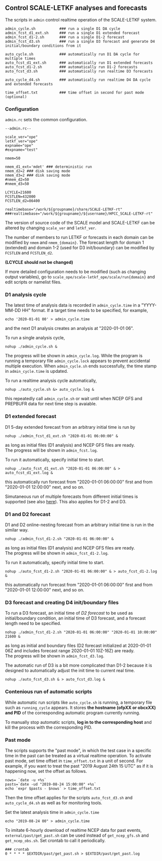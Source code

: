 ## Control SCALE-LETKF analyses and forecasts 

The scripts in `admin` control realtime operation of the SCALE-LETKF system. 

```
admin_cycle.sh           ### run a single D1 DA cycle
admin_fcst_d1_ext.sh     ### run a single D1 extended forecast
admin_fcst_d1-2.sh       ### run a single D1-2 forecast
admin_fcst_d3.sh         ### run a single D3 forecast and generate D4 initial/boundary conditions from it 

auto_cycle.sh            ### automatically run D1 DA cycle for multiple times  
auto_fcst_d1_ext.sh      ### automatically run D1 extended forecasts 
auto_fcst_d1-2.sh        ### automatically run D1-2 forecasts
auto_fcst_d3.sh          ### automatically run realtime D3 forecasts 

auto_cycle_d4.sh         ### automatically run realtime D4 DA cycle and extended forecasts 

time_offset.txt          ### time offset in second for past mode (optional)
```

### Configuration

`admin.rc` sets the common configuration. 

```
--admin.rc--

scale_ver="ope"
letkf_ver="ope"
expname="ope"
#expname="test"

nmem=50

nmem_d1_ext='mdet' ### deterministic run
nmem_d2=2 ### disk saving mode
nmem_d3=2 ### disk saving mode
#nmem_d2=50
#nmem_d3=50

LCYCLE=21600
FCSTLEN=432000
FCSTLEN_d2=86400

realtimebase="/work/${groupname}/share/SCALE-LETKF-rt"
###realtimebase="/work/${groupname}/${username}/HPCC_SCALE-LETKF-rt"
```

The version of source code of the SCALE model and SCALE-LETKF can be altered by changing `scale_ver` and `letkf_ver`. 

The number of members to run LETKF or forecasts in each domain can be modified by `nmem` and `nmem_{domain}`.
The forecast length for domain 1 (extended) and domain 1-2 (used for D3 init/boundary) can be modified by `FCSTLEN` and `FCSTLEN_d2`.

**(LCYCLE should not be changed)**

If more detailed configuration needs to be modified (such as changing output variables), go to `scale_ope/scale-letkf_ope/scale/run{domain}` and edit scripts or namelist files. 


### D1 analysis cycle

The latest time of analysis data is recorded in `admin_cycle.time` in a "YYYY-MM-DD HH" format.
If a target time needs to be specified, for example,
```
echo '2020-01-01 00' > admin_cycle.time
```
and the next D1 analysis creates an analysis at "2020-01-01 06". 

To run a single analysis cycle, 
```
nohup ./admin_cycle.sh &
```
The progress will be shown in `admin_cycle.log`. While the program is running a temporary file `admin_cycle.lock` appears to prevent accidental multiple execution. When `admin_cycle.sh` ends successfully, the time stamp in `admin_cycle.time` is updated. 

To run a realtime analysis cycle automatically, 
```
nohup ./auto_cycle.sh &> auto_cycle.log &
```
this repeatedly call `admin_cycle.sh` or wait until when NCEP GFS and PREPBUFR data for next time step is avaiable.

### D1 extended forecast

D1 5-day extended forecast from an arbitrary initial time is run by 
```
nohup ./admin_fcst_d1_ext.sh "2020-01-01 06:00:00" &
```
as long as initial files (D1 analysis) and NCEP GFS files are ready.  
The progress will be shown in `admin_fcst.log`.

To run it automatically, specify initial time to start. 
```
nohup ./auto_fcst_d1_ext.sh "2020-01-01 06:00:00" & > auto_fcst_d1_ext.log &
```
this automatically run forecast from "2020-01-01 06:00:00" first and from "2020-01-01 12:00:00" next, and so on.

Simutaneous run of multiple forecasts from different initial times is supported (see also [here](misc.md)). This also applies for D1-2 and D3. 

### D1 and D2 forecast

D1 and D2 online-nesting forecast from an arbitrary initial time is run in the similar way. 
```
nohup ./admin_fcst_d1-2.sh "2020-01-01 06:00:00" &
```
as long as initial files (D1 analysis) and NCEP GFS files are ready.  
The progress will be shown in `admin_fcst_d1-2.log`.

To run it automatically, specify initial time to start. 
```
nohup ./auto_fcst_d1-2.sh "2020-01-01 06:00:00" & > auto_fcst_d1-2.log &
```
this automatically run forecast from "2020-01-01 06:00:00" first and from "2020-01-01 12:00:00" next, and so on.

### D3 forecast and creating D4 init/boundary files

To run a D3 forecast, an initial time of *D2 forecast* to be used as initial/boundary condition, an initial time of D3 forecast, and a forecast length need to be specified.   
```
nohup ./admin_fcst_d1-2.sh "2020-01-01 06:00:00" "2020-01-01 10:00:00" 21600 &
```
as long as initial and boundary files (D2 forecast initialized at 2020-01-01 06Z and includes forecast range 2020-01-01 10Z-16Z) are ready.  
The progress will be shown in `admin_fcst_d3.log`.

The automatic run of D3 is a bit more complicated than D1-2 because it is designed to automatically adjust the init time to current real time.
```
nohup ./auto_fcst_d3.sh & > auto_fcst_d3.log &
```

### Contenious run of automatic scripts
While automatic run scripts like `auto_cycle.sh` is running, a temporary file such as `running_cycle` appears. It stores **the hostname (ofpXX or obcxXX) and PID** of the corresponding automatic program currently running. 

To manually stop automatic scripts, **log in to the corresponding host** and kill the process with the corresponding PID.

### Past mode 
The scripts supports the "past mode", in which the test case in a specific time in the past can be treated as a virtual realtime operation. 
To activate past mode, set time offset in `time_offset.txt` in a unit of second.
For example,  if you want to treat the past "2019 August 24th 15 UTC" as if it is happening now, set the offset as follows.  
```
nows= `date -u +%s`
pasts=`date -ud "2019-08-24 15:00:00" +%s`
echo `expr $pasts - $nows` > time_offset.txt
```
Then the time offset applies for the scripts `auto_fcst_d3.sh` and `auto_cycle_d4.sh` as well as for monitoring tools.  

Set the latest analysis time in `admin_cycle.time`
```
echo "2019-08-24 00" > admin_cycle.time
```

To imitate 6-hourly download of realtime NCEP data for past events, `external/past/get_past.sh` can be used instead of `get_ncep_gfs.sh` and `get_ncep_obs.sh`.
Set crontab to call it periodically. 
```
### crontab
0 * * * * $EXTDIR/past/get_past.sh > $EXTDIR/past/get_past.log
```
